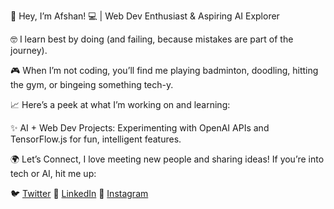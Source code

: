 👋 Hey, I’m Afshan! 💻 | Web Dev Enthusiast & Aspiring AI Explorer

🤓 I learn best by doing (and failing, because mistakes are part of the journey).

🎮 When I’m not coding, you’ll find me playing badminton, doodling, hitting the gym, or bingeing something tech-y.

📈 Here’s a peek at what I’m working on and learning:

✨ AI + Web Dev Projects: Experimenting with OpenAI APIs and TensorFlow.js for fun, intelligent features.

🌍 Let’s Connect, I love meeting new people and sharing ideas! If you’re into tech or AI, hit me up:


🐦 [Twitter](https://x.com/afshannkhan)
💼 [LinkedIn](https://www.linkedin.com/in/afshan-khan-/)
📸 [Instagram](https://www.instagram.com/afsha72_/)
